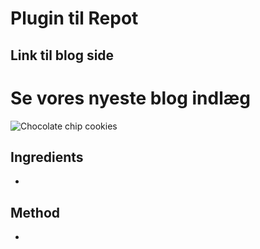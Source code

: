 # Plugin til Repot 
## Link til blog side 

# Se vores nyeste blog indlæg
![Chocolate chip cookies](https://hips.hearstapps.com/hmg-prod.s3.amazonaws.com/images/delish-200603-toll-house-chocolate-chip-cookies-0003-landscape-ag-1591384336.jpg?crop=1.00xw:1.00xh;0,0&resize=768:* "chocolate chip cookies")

## Ingredients

- 

## Method

- 
